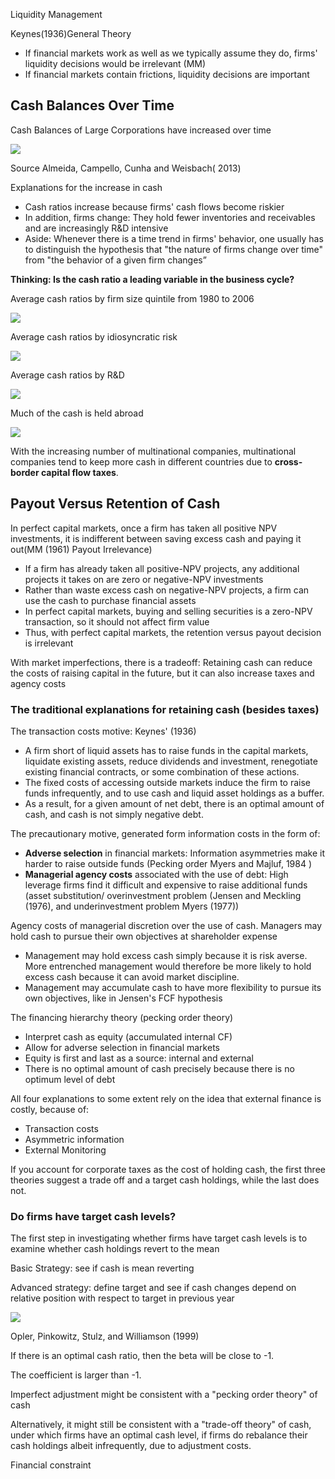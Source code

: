 Liquidity Management

Keynes(1936)General Theory

- If financial markets work as well as we typically assume they do, firms' liquidity decisions would be irrelevant (MM)
- If financial markets contain frictions, liquidity decisions are important

## Cash Balances Over Time

Cash Balances of Large Corporations have increased over time

![](https://cdn.jsdelivr.net/gh/henrywu97/FigBed@master/Figs/20210316230211.png)

Source Almeida, Campello, Cunha and Weisbach( 2013)

Explanations for the increase in cash

- Cash ratios increase because firms' cash flows become riskier
- In addition, firms change: They hold fewer inventories and receivables and are increasingly R\&D intensive
- Aside: Whenever there is a time trend in firms' behavior, one usually has to distinguish the hypothesis that "the nature of firms change over time" from "the behavior of a given firm changes”

**Thinking: Is the cash ratio a leading variable in the business cycle?**

Average cash ratios by firm size quintile from 1980 to 2006

![](https://cdn.jsdelivr.net/gh/henrywu97/FigBed/Figs/20210316235205.png)

Average cash ratios by idiosyncratic risk

![](https://cdn.jsdelivr.net/gh/henrywu97/FigBed/Figs/20210316235329.png)

Average cash ratios by R\&D

![](https://cdn.jsdelivr.net/gh/henrywu97/FigBed/Figs/20210316235345.png)

Much of the cash is held abroad

![](https://cdn.jsdelivr.net/gh/henrywu97/FigBed/Figs/20210316235403.png)

With the increasing number of multinational companies, multinational companies tend to keep more cash in different countries due to **cross-border capital flow taxes**.

## Payout Versus Retention of Cash

In perfect capital markets, once a firm has taken all positive NPV investments, it is indifferent between saving excess cash and paying it out(MM (1961) Payout Irrelevance)

- If a firm has already taken all positive-NPV projects, any additional projects it takes on are zero or negative-NPV investments
- Rather than waste excess cash on negative-NPV projects, a firm can use the cash to purchase financial assets
- In perfect capital markets, buying and selling securities is a zero-NPV transaction, so it should not affect firm value
- Thus, with perfect capital markets, the retention versus payout decision is irrelevant

With market imperfections, there is a tradeoff: Retaining cash can reduce the costs of raising capital in the future, but it can also increase taxes and agency costs

### The traditional explanations for retaining cash (besides taxes)

The transaction costs motive: Keynes' (1936)

- A firm short of liquid assets has to raise funds in the capital markets, liquidate existing assets, reduce dividends and investment, renegotiate existing financial contracts, or some combination of these actions.
- The fixed costs of accessing outside markets induce the firm to raise funds infrequently, and to use cash and liquid asset holdings as a buffer.
- As a result, for a given amount of net debt, there is an optimal amount of cash, and cash is not simply negative debt.

The precautionary motive, generated form information costs in the form of:

- **Adverse selection** in financial markets: Information asymmetries make it harder to raise outside funds (Pecking order Myers and Majluf, 1984 )
- **Managerial agency costs** associated with the use of debt: High leverage firms find it difficult and expensive to raise additional funds (asset substitution/ overinvestment problem (Jensen and Meckling (1976), and underinvestment problem Myers (1977))

Agency costs of managerial discretion over the use of cash. Managers may hold cash to pursue their own objectives at shareholder expense
- Management may hold excess cash simply because it is risk averse. More entrenched management would therefore be more likely to hold excess cash because it can avoid market discipline.
- Management may accumulate cash to have more flexibility to pursue its own objectives, like in Jensen's FCF hypothesis

The financing hierarchy theory (pecking order theory)

- Interpret cash as equity (accumulated internal CF) 
- Allow for adverse selection in financial markets
- Equity is first and last as a source: internal and external 
- There is no optimal amount of cash precisely because there is no optimum level of debt

All four explanations to some extent rely on the idea that external finance is costly, because of:
- Transaction costs 
- Asymmetric information
- External Monitoring

If you account for corporate taxes as the cost of holding cash, the first three theories suggest a trade off and a target cash holdings, while the last does not.

### Do firms have target cash levels?

The first step in investigating whether firms have target cash levels is to examine whether cash holdings revert to the mean

Basic Strategy: see if cash is mean reverting

Advanced strategy: define target and see if cash changes depend on relative position with respect to target in previous year

![](https://cdn.jsdelivr.net/gh/henrywu97/FigBed@master/Figs/20210316202509.png)

Opler, Pinkowitz, Stulz, and Williamson (1999)

If there is an optimal cash ratio, then the beta will be close to -1.

The coefficient is larger than -1.

Imperfect adjustment might be consistent with a "pecking order theory" of cash

Alternatively, it might still be consistent with a "trade-off theory" of cash, under which firms have an optimal cash level, if firms do rebalance their cash holdings albeit infrequently, due to adjustment costs.





Financial constraint

